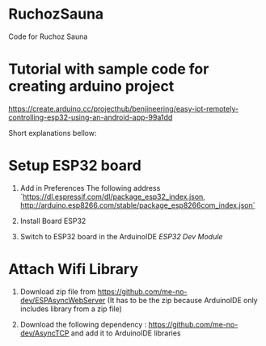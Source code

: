 # RuchozSauna
Code for Ruchoz Sauna

# Tutorial with sample code for creating arduino project 
 https://create.arduino.cc/projecthub/benjineering/easy-iot-remotely-controlling-esp32-using-an-android-app-99a1dd

Short explanations bellow:

# Setup ESP32 board

1. Add in Preferences The following address ´https://dl.espressif.com/dl/package_esp32_index.json, http://arduino.esp8266.com/stable/package_esp8266com_index.json´ 

2. Install Board ESP32

3. Switch to ESP32 board in the ArduinoIDE *ESP32 Dev Module*

# Attach Wifi Library

1. Download  zip file from https://github.com/me-no-dev/ESPAsyncWebServer (It has to be the zip because ArduinoIDE only includes library from a zip file)

2. Download the following dependency : https://github.com/me-no-dev/AsyncTCP and add it to ArduinoIDE libraries


